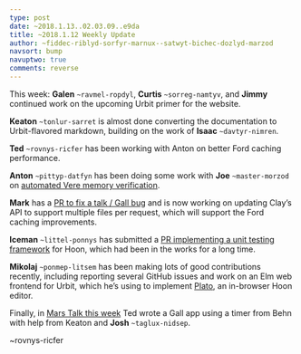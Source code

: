 ```yaml
---
type: post
date: ~2018.1.13..02.03.09..e9da
title: ~2018.1.12 Weekly Update
author: ~fiddec-riblyd-sorfyr-marnux--satwyt-bichec-dozlyd-marzod
navsort: bump
navuptwo: true
comments: reverse
---
```



This week:
**Galen** `~ravmel-ropdyl`, **Curtis** `~sorreg-namtyv`, and **Jimmy** continued work on the upcoming Urbit primer for the website.

**Keaton** `~tonlur-sarret` is almost done converting the documentation to Urbit-flavored markdown, building on the work of **Isaac** `~davtyr-nimren`.

**Ted** `~rovnys-ricfer` has been working with Anton on better Ford caching performance.

**Anton** `~pittyp-datfyn` has been doing some work with **Joe** `~master-morzod` on [automated Vere memory verification](https://github.com/urbit/urbit/pull/915).

**Mark** has a [PR to fix a talk / Gall bug](https://github.com/urbit/arvo/pull/538) and is now working on updating Clay’s API to support multiple files per request, which will support the Ford caching improvements.

**Iceman** `~littel-ponnys` has submitted a [PR implementing a unit testing framework](https://github.com/urbit/arvo/pull/539) for Hoon, which had been in the works for a long time.

**Mikolaj** `~ponmep-litsem` has been making lots of good contributions recently, including reporting several GitHub issues and work on an Elm web frontend for Urbit, which he’s using to implement [Plato](https://github.com/mikolajpp/plato), an in-browser Hoon editor.

Finally, in [Mars Talk this week](https://youtu.be/oX7TFJ5qzr4) Ted wrote a Gall app using a timer from Behn with help from Keaton and **Josh** `~taglux-nidsep`.

~rovnys-ricfer
